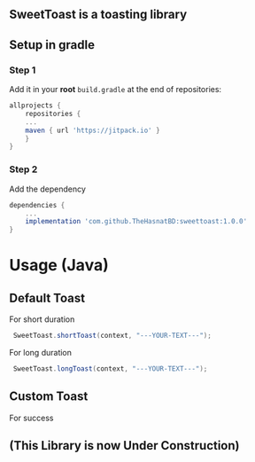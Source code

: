 ## SweetToast is a toasting library
 
## Setup in gradle
### Step 1
Add it in your **root** `build.gradle` at the end of repositories:
```gradle
allprojects {
    repositories {
	...
	maven { url 'https://jitpack.io' }
	}
}
```

### Step 2
Add the dependency
``` gradle
dependencies {
    ...
    implementation 'com.github.TheHasnatBD:sweettoast:1.0.0'
}
```

# Usage (Java)
## Default Toast
For short duration
``` java
 SweetToast.shortToast(context, "---YOUR-TEXT---");
```
For long duration
``` java
 SweetToast.longToast(context, "---YOUR-TEXT---");
```

## Custom Toast
For success

## (This Library is now Under Construction)
